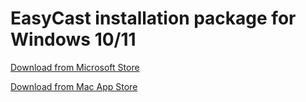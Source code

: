 # EasyCast installation package for Windows 10/11

[Download from Microsoft Store](https://www.microsoft.com/store/apps/9P8BH9SMXQMC)

[Download from Mac App Store](https://apps.apple.com/app/id6449523222)
